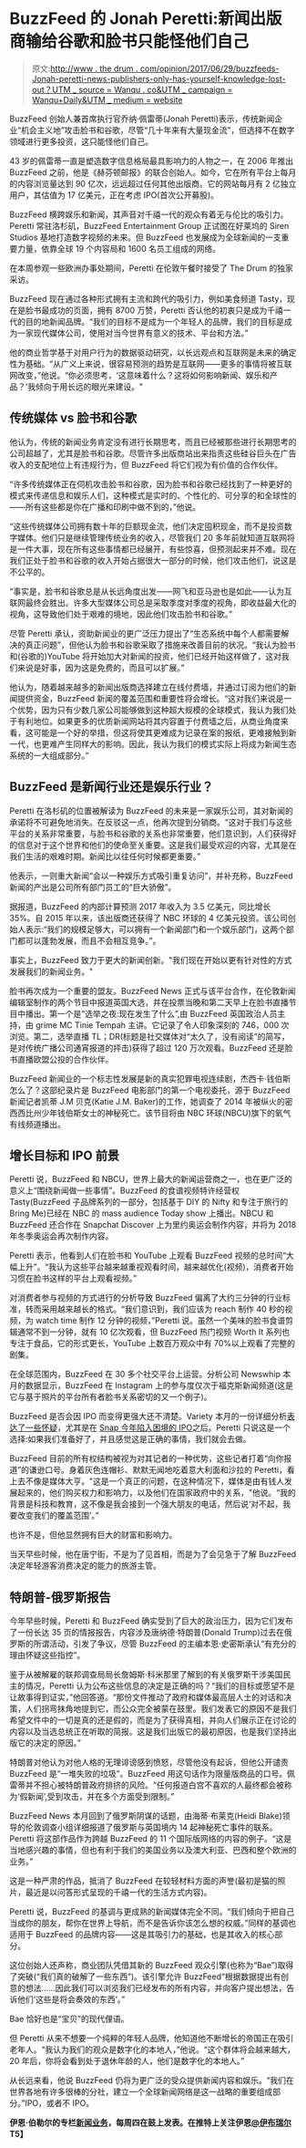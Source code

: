 # BuzzFeed 的 Jonah Peretti:新闻出版商输给谷歌和脸书只能怪他们自己

> 原文:[http://www . the drum . com/opinion/2017/06/29/buzzfeeds-Jonah-peretti-news-publishers-only-has-yourself-knowledge-lost-out？UTM _ source = Wanqu . co&UTM _ campaign = Wanqu+Daily&UTM _ medium = website](http://www.thedrum.com/opinion/2017/06/29/buzzfeeds-jonah-peretti-news-publishers-only-have-themselves-blame-losing-out?utm_source=wanqu.co&utm_campaign=Wanqu+Daily&utm_medium=website)

BuzzFeed 创始人兼首席执行官乔纳·佩雷蒂(Jonah Peretti)表示，传统新闻企业“机会主义地”攻击脸书和谷歌，尽管“几十年来有大量现金流”，但选择不在数字领域进行更多投资，这只能怪他们自己。

43 岁的佩雷蒂一直是塑造数字信息格局最具影响力的人物之一，在 2006 年推出 BuzzFeed 之前，他是《赫芬顿邮报》的联合创始人。如今，它在所有平台上每月的内容浏览量达到 90 亿次，远远超过任何其他出版商。它的网站每月有 2 亿独立用户，其估值为 17 亿美元，正在考虑 IPO(首次公开募股)。

BuzzFeed 横跨娱乐和新闻，其声音对千禧一代的观众有着无与伦比的吸引力。Peretti 常驻洛杉矶，BuzzFeed Entertainment Group 正试图在好莱坞的 Siren Studios 基地打造数字视频的未来。但 BuzzFeed 也发展成为全球新闻的一支重要力量，依靠全球 19 个内容局和 1600 名员工组成的网络。

在本周参观一些欧洲办事处期间，Peretti 在伦敦午餐时接受了 The Drum 的独家采访。

BuzzFeed 现在通过各种形式拥有主流和跨代的吸引力，例如美食频道 Tasty，现在是脸书最成功的页面，拥有 8700 万赞，Peretti 否认他的初衷只是成为千禧一代的目的地新闻品牌。“我们的目标不是成为一个年轻人的品牌，我们的目标是成为一家现代媒体公司，使用对当今世界有意义的技术、平台和方法。”

他的商业哲学基于对用户行为的数据驱动研究，以长远观点和互联网是未来的确定性为基础。“从广义上来说，很容易预测的趋势是互联网——更多的事情将被互联网改变，”他说。“你必须思考，‘这意味着什么？这将如何影响新闻、娱乐和产品？’我倾向于用长远的眼光来建设。"

## 传统媒体 vs 脸书和谷歌

他认为，传统的新闻业务肯定没有进行长期思考，而且已经被那些进行长期思考的公司超越了，尤其是脸书和谷歌。尽管许多出版商站出来指责这些硅谷巨头在广告收入的支配地位上有违规行为，但 BuzzFeed 将它们视为有价值的合作伙伴。

“许多传统媒体正在伺机攻击脸书和谷歌，因为脸书和谷歌已经找到了一种更好的模式来传递信息和娱乐人们，这种模式是实时的、个性化的、可分享的和全球性的——所有这些都是你在广播和印刷中做不到的，”他说。

“这些传统媒体公司拥有数十年的巨额现金流，他们决定囤积现金，而不是投资数字媒体。他们只是继续管理传统业务的收入，尽管我们 20 多年前就知道互联网将是一件大事，现在所有这些事情都已经展开，有些惊喜，但预测起来并不难。现在我们正处于脸书和谷歌的收入开始占据很大一部分的时候，他们攻击他们，说这是不公平的。

“事实是，脸书和谷歌总是从长远角度出发——网飞和亚马逊也是如此——认为互联网最终会胜出。许多大型媒体公司总是采取季度对季度的视角，即收益最大化的视角，这导致他们处于艰难的境地，因此他们攻击脸书和谷歌。”

尽管 Peretti 承认，资助新闻业的更广泛压力提出了“生态系统中每个人都需要解决的真正问题”，但他认为脸书和谷歌采取了措施来改善目前的状况。“我认为脸书和(谷歌的)YouTube 将开始加大对新闻的投资，他们已经开始这样做了，这对我们来说是好事，因为这是免费的，而且可以扩展。”

他认为，随着越来越多的新闻出版商选择建立在线付费墙，并通过订阅为他们的新闻提供资金，BuzzFeed 新闻的覆盖范围和重要性将会增长。“这对我们来说是一个优势，因为只有少数几家公司能够做到这种超大规模的全球模式，我认为我们处于有利地位。如果更多的优质新闻网站将其内容置于付费墙之后，从商业角度来看，这可能是一个好的举措，但这将使其更难成为记录在案的报纸，更难接触到新一代，也更难产生同样大的影响。因此，我认为我们的模式实际上将成为新闻生态系统的一大组成部分。”

## BuzzFeed 是新闻行业还是娱乐行业？

Peretti 在洛杉矶的位置被解读为 BuzzFeed 的未来是一家娱乐公司，其对新闻的承诺将不可避免地消失。在反驳这一点，他再次提到分销商。“这对于我们与这些平台的关系非常重要，与脸书和谷歌的关系也非常重要，他们意识到，人们获得好的信息对于这个世界和他们的使命至关重要。这是我们最受欢迎的内容，尤其是在我们生活的艰难时期。新闻比以往任何时候都更重要。”

他表示，一则重大新闻“会以一种娱乐方式吸引重复访问”，并补充称，BuzzFeed 新闻的产出是公司所有部门员工的“巨大骄傲”。

据报道，BuzzFeed 的内部计算预测 2017 年收入为 3.5 亿美元，同比增长 35%。自 2015 年以来，该出版商还获得了 NBC 环球的 4 亿美元投资。该公司创始人表示:“我们的规模足够大，可以拥有一个新闻部门和一个娱乐部门，这两个部门都可以蓬勃发展，而且不会相互竞争。”。

事实上，BuzzFeed 致力于更大的新闻创新。"我们现在开始以更有针对性的方式发展我们的新闻业务。"

脸书再次成为一个重要的盟友。BuzzFeed News 正式与该平台合作，在伦敦新闻编辑室制作的两个节目中报道英国大选，并在投票当晚和第二天早上在脸书直播节目中播出。第一个是“选举之夜:现在发生了什么”,由 BuzzFeed 英国政治人员主持，由 grime MC Tinie Tempah 主讲。它记录了令人印象深刻的 746，000 次浏览。第二，选举直播 TL；DR(标题是社交媒体对“太久了，没有阅读”的简写，是对传统广播公司通宵报道的抨击)获得了超过 120 万次观看。BuzzFeed 还是脸书直播欧盟公投的合作伙伴。

BuzzFeed 新闻业的一个标志性发展是新的真实犯罪电视连续剧，杰西卡·钱伯斯怎么了？这部纪录片是 BuzzFeed 电影部门的第一个电视委托，源于 BuzzFeed 新闻记者凯蒂 J.M 贝克(Katie J.M. Baker)的工作，她调查了 2014 年被纵火的密西西比州少年钱伯斯女士的神秘死亡。该节目将由 NBC 环球(NBCU)旗下的氧气有线频道播出。

## 增长目标和 IPO 前景

Peretti 说，BuzzFeed 和 NBCU，世界上最大的新闻运营商之一，也在更广泛的意义上“围绕新闻做一些事情”。BuzzFeed 的食谱视频特许经营权 Tasty(BuzzFeed 子品牌系列的一部分，包括基于 DIY 的 Nifty 和专注于旅行的 Bring Me)已经在 NBC 的 mass audience Today show 上播出。NBCU 和 BuzzFeed 还合作在 Snapchat Discover 上为里约奥运会制作内容，并将为 2018 年冬季奥运会再次制作内容。

Peretti 表示，他看到人们在脸书和 YouTube 上观看 BuzzFeed 视频的总时间“大幅上升”。“我认为这些平台越来越重视观看时间，越来越优化(视频)，消费者开始习惯在脸书这样的平台上观看视频。”

对消费者参与视频的方式进行的分析导致 BuzzFeed 偏离了大约三分钟的行业标准，转而采用越来越长的格式。“我们意识到，我们应该为 reach 制作 40 秒的视频，为 watch time 制作 12 分钟的视频，”Peretti 说。虽然一个美味的脸书食谱剪辑通常不到一分钟，就有 10 亿次观看，但 BuzzFeed 热门视频 Worth It 系列也专注于食品，它的形式更长，YouTube 上数百万观众中有 70%以上观看了完整的剧集。

在全球范围内，BuzzFeed 在 30 多个社交平台上运营。分析公司 Newswhip 本月的数据显示，BuzzFeed 在 Instagram 上的参与度仅次于福克斯新闻频道(这是它与基于照片的平台所有者脸书关系密切的又一个例子)。

BuzzFeed 是否会因 IPO 而变得更强大还不清楚。Variety 本月的一份详细分析[表达了一些怀疑](http://variety.com/2017/digital/features/buzzfeed-ipo-silicon-valley-1202470391/)，尤其是在 [Snap 今年陷入困境的 IPO](https://www.thedrum.com/news/2017/03/02/snap-inc-ipo-industry-experts-weigh-snapchats-future)之后。Peretti 只说这是一个选择:如果我们准备好了，并且感觉这是正确的事情，我们就会去做。

BuzzFeed 目前的所有权结构被视为对其记者的一种优势，这些记者打着“向你报道”的谦逊口号。身着灰色连帽衫、默默无闻地吃着意大利面和沙拉的 Peretti，看上去不像是媒体大亨。"这是一个真正的问题，在这种情况下，媒体是由有钱人发展起来的，他们购买权力和影响力，以及他们在国家政府中的关系，"他说。“我的背景是科技和教育，这不像是我会接到一个强大朋友的电话，然后说‘对不起，我要改变我们的覆盖范围’。”

也许不是，但他显然拥有巨大的财富和影响力。

当天早些时候，他在唐宁街，不是为了见首相，而是为了会见急于了解 BuzzFeed 决定年轻游客消费决定的能力的旅游主管。

## 特朗普-俄罗斯报告

今年早些时候，Peretti 和 BuzzFeed 确实受到了巨大的政治压力，因为它们发布了一份长达 35 页的情报报告，内容涉及唐纳德·特朗普(Donald Trump)过去在俄罗斯的所谓活动，引发了争议，尽管 BuzzFeed 的主编本恩·史密斯承认“有充分的理由怀疑这些指控”。

鉴于从被解雇的联邦调查局局长詹姆斯·科米那里了解到的有关俄罗斯干涉美国民主的情况，Peretti 认为公布这些信息的决定是正确的吗？“我们的目标或愿望不是让故事得到证实，”他回答道。“那份文件推动了政府和媒体最高层人士的对话和决策，人们拐弯抹角地提到它，而公众完全被蒙在鼓里。我们发表它的原因不是我们希望文件中的一切是真的还是假的，而是为了获得真相，并向人们展示正在讨论的内容以及当选总统正在听取的简报。这是我们出版它的最初原因，也是我们坚持出版它的决定的原因。”

特朗普对他认为对他人格的无理诽谤感到愤怒，尽管他没有起诉，但他公开谴责 BuzzFeed 是“一堆失败的垃圾”。BuzzFeed 用这句话作为限量版商品的口号。佩雷蒂并不担心被特朗普政府排挤的风险。“任何报道白宫不喜欢的人最终都会被称为‘假新闻’,受到攻击，并在多个方面受到限制。”

BuzzFeed News 本月回到了俄罗斯阴谋的话题，由海蒂·布莱克(Heidi Blake)领导的伦敦调查小组详细报道了俄罗斯与英国境内 14 起神秘死亡事件的联系。Peretti 将这部作品作为跨越 BuzzFeed 的 11 个国际版网络的内容的例子。“这是当地感兴趣的事情，但也有利于我们的美国业务以及澳大利亚、巴西和整个欧洲的业务。”

这是一种严肃的作品，抵消了 BuzzFeed 在较轻材料方面的声誉(最初是猫的照片，最近是以问答形式呈现的千禧一代的生活方式内容)。

Peretti 说，BuzzFeed 的基调与更成熟的新闻媒体完全不同。“我们倾向于把自己当成你的朋友，帮你在世界上导航，而不是告诉你该怎么想的权威。”同样的基调也适用于 BuzzFeed 的品牌内容——这是其吸引力的基础，也是其收入的核心部分。

这位创始人还声称，商业团队凭借其新的 BuzzFeed 观众引擎(也称为“Bae”)取得了突破(“我们真的破解了一些东西”)。该引擎允许 BuzzFeed“根据数据提出有创意的想法……因此我们可以浏览我们已经发布的所有内容，并向客户提出想法，告诉他们‘这些是将会奏效的东西’。”

Bae 恰好也是“宝贝”的现代俚语。

但 Peretti 从来不想要一个纯粹的年轻人品牌，他知道他不断增长的帝国正在吸引老年人。“我认为我们的观众是数字化的本地人，”他说。“这个群体将会越来越大，20 年后，你将会看到处于退休年龄的人，他们是数字化的本地人。”

从长远来看，他说 BuzzFeed 仍将为更广泛的受众提供新闻内容和娱乐。“我们在世界各地有许多很棒的分社，建立一个全球新闻网络是这一战略的重要组成部分。”IPO，或者不 IPO。

**伊恩·伯勒尔的专栏[新闻业务](https://www.thedrum.com/columns/ian-burrell-the-news-business)，每周四在鼓上发表。在推特上关注伊恩[@伊布瑞尔](http://twitter.com/iburrell)T5】**